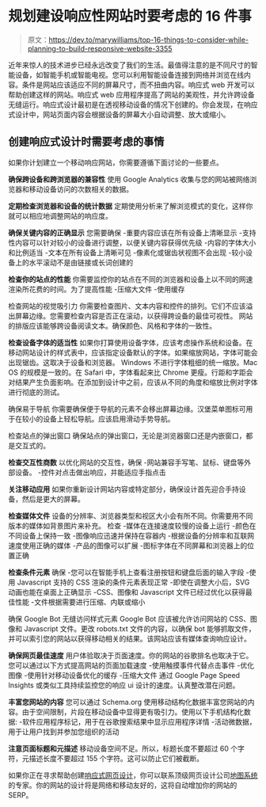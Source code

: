 # 规划建设响应性网站时要考虑的 16 件事

> 原文：<https://dev.to/marywilliams/top-16-things-to-consider-while-planning-to-build-responsive-website-3355>

近年来惊人的技术进步已经永远改变了我们的生活。最值得注意的是不同尺寸的智能设备，如智能手机或智能电视。您可以利用智能设备连接到网络并浏览在线内容。条件是网站应该适应不同的屏幕尺寸，而不扭曲内容。响应式 web 开发可以帮助创建这样的网站。响应式 web 应用程序提高了网站的美观性，并允许跨设备无缝运行。响应式设计最初是在透视移动设备的情况下创建的。你会发现，在响应式设计中，网站页面内容会根据设备的屏幕大小自动调整、放大或缩小。

## 创建响应式设计时需要考虑的事情

如果你计划建立一个移动响应网站，你需要遵循下面讨论的一些要点。

**确保跨设备和跨浏览器的兼容性**
使用 Google Analytics 收集与您的网站被网络浏览器和移动设备访问的次数相关的数据。

**定期检查浏览器和设备的统计数据**
定期使用分析来了解浏览模式的变化，这样你就可以相应地调整网站的响应度。

**确保关键内容的正确显示**
您需要确保
-重要内容应该在所有设备上清晰显示
-支持性内容可以针对较小的设备进行调整，以便关键内容获得优先级
-内容的字体大小和比例适当
-文本在所有设备上清晰可见
-像素化或锯齿状视图不会出现
-较小设备上的水平滚动不是由链接或长词创建的

**检查你的站点的性能**
你需要监控你的站点在不同的浏览器和设备上以不同的网速渲染所花费的时间。为了提高性能
-压缩大文件
-使用缓存

检查网站的视觉吸引力
你需要检查图片、文本内容和控件的排列。它们不应该溢出屏幕边缘。您需要检查内容是否正在滚动，以获得跨设备的最佳可视性。
网站的排版应该能够跨设备阅读文本。确保颜色、风格和字体的一致性。

**检查设备字体的适当性**
如果你打算使用设备字体，应该考虑操作系统和设备。在移动网站设计的样式表中，应该指定设备默认的字体。如果缩放网站，字体可能会出现锯齿。这取决于设备和浏览器。
Windows 不进行字体粗细的统一缩放。Mac OS 的规模是一致的。在 Safari 中，字体看起来比 Chrome 更瘦。行距和字距会对结果产生负面影响。在添加到设计中之前，应该从不同的角度和缩放比例对字体进行彻底的测试。

确保易于导航
你需要确保便于导航的元素不会移出屏幕边缘。汉堡菜单图标可用于在较小的设备上轻松导航。应该启用滑动手势导航。

检查站点的弹出窗口
确保站点的弹出窗口，无论是浏览器窗口还是内嵌窗口，都是交互式的。

**检查交互性商数**
以优化网站的交互性，确保
-网站兼容手写笔、鼠标、键盘等外部设备。
-控件对点击做出响应，并能适应手指点击

**关注移动应用**
如果你重新设计网站内容或特定部分，确保设计首先迎合手持设备，然后是更大的屏幕。

**检查媒体文件**
设备的分辨率、浏览器类型和视区大小会有所不同。你需要用不同版本的媒体如背景图片来补充。
检查
-媒体在连接速度较慢的设备上运行
-颜色在不同设备上保持一致
-图像响应迅速并保持在容器内
-根据设备的分辨率和互联网速度使用正确的媒体
-产品的图像可以扩展
-图标字体在不同屏幕和浏览器上的位置正确

**检查条件元素**
确保
-您可以在智能手机上查看注册按钮和键盘后面的输入字段
-使用 Javascript 支持的 CSS 渲染的条件元素表现正常
-即使在调整大小后，SVG 动画也能在桌面上正确显示
-CSS、图像和 Javascript 文件已经过优化以获得最佳性能
-文件根据需要进行压缩、内联或缩小

确保 Google Bot 无缝访问样式元素
Google Bot 应该被允许访问网站的 CSS、图像和 Javascript 文件。更改 robots.txt 文件的内容，以确保 bot 能够抓取文件，并可以索引您的网站以获得移动相关的结果。该网站应该有媒体查询响应设计。

**确保网页最佳速度**
用户体验取决于页面速度。你的网站的谷歌排名也取决于它。您可以通过以下方式提高网站的页面加载速度
-使用触摸事件代替点击事件
-优化图像
-使用针对移动设备优化的缓存
-压缩大文件
通过 Google Page Speed Insights 或类似工具持续监控您的响应 ui 设计的速度。认真整改潜在问题。

**丰富您网站的内容**
您可以通过 Schema.org 使用移动结构化数据丰富您网站的内容。由于空间限制，片段在移动设备中显得更有吸引力。使用以下手机结构化数据:
-软件应用程序标记，用于在谷歌搜索结果中显示应用程序详情
-活动微数据，用于让用户找到并参加您组织的活动

**注意页面标题和元描述**
移动设备空间不足。所以，标题长度不要超过 60 个字符，元描述长度不要超过 155 个字符。这可以防止它们被截断。

如果你正在寻求帮助创建[响应式网页设计](https://mapsystemsindia.com/digital-graphics-services/web-designing.html)，你可以联系顶级网页设计公司[地图系统](https://mapsystemsindia.com)的专家。你的网站的设计将是网络和移动友好的，这将自动增加你的网站的 SERP。